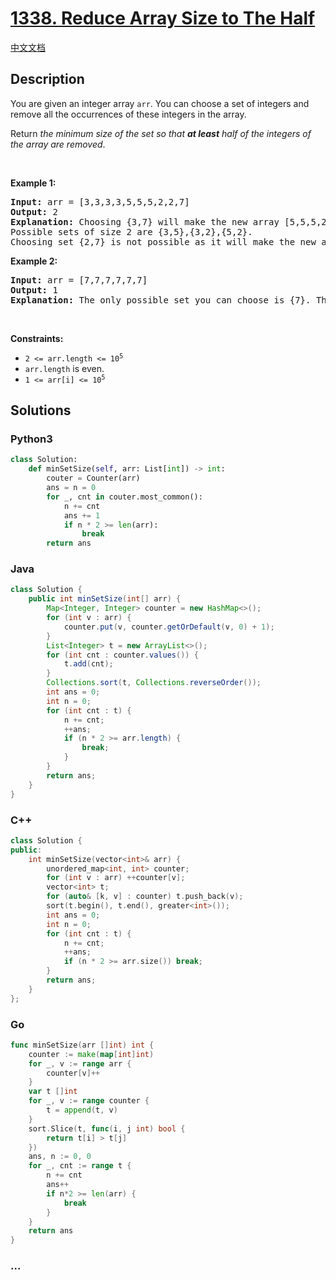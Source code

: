# [1338. Reduce Array Size to The Half](https://leetcode.com/problems/reduce-array-size-to-the-half)

[中文文档](/solution/1300-1399/1338.Reduce%20Array%20Size%20to%20The%20Half/README.md)

## Description

<p>You are given an integer array <code>arr</code>. You can choose a set of integers and remove all the occurrences of these integers in the array.</p>

<p>Return <em>the minimum size of the set so that <strong>at least</strong> half of the integers of the array are removed</em>.</p>

<p>&nbsp;</p>
<p><strong class="example">Example 1:</strong></p>

<pre>
<strong>Input:</strong> arr = [3,3,3,3,5,5,5,2,2,7]
<strong>Output:</strong> 2
<strong>Explanation:</strong> Choosing {3,7} will make the new array [5,5,5,2,2] which has size 5 (i.e equal to half of the size of the old array).
Possible sets of size 2 are {3,5},{3,2},{5,2}.
Choosing set {2,7} is not possible as it will make the new array [3,3,3,3,5,5,5] which has a size greater than half of the size of the old array.
</pre>

<p><strong class="example">Example 2:</strong></p>

<pre>
<strong>Input:</strong> arr = [7,7,7,7,7,7]
<strong>Output:</strong> 1
<strong>Explanation:</strong> The only possible set you can choose is {7}. This will make the new array empty.
</pre>

<p>&nbsp;</p>
<p><strong>Constraints:</strong></p>

<ul>
	<li><code>2 &lt;= arr.length &lt;= 10<sup>5</sup></code></li>
	<li><code>arr.length</code> is even.</li>
	<li><code>1 &lt;= arr[i] &lt;= 10<sup>5</sup></code></li>
</ul>

## Solutions

<!-- tabs:start -->

### **Python3**

```python
class Solution:
    def minSetSize(self, arr: List[int]) -> int:
        couter = Counter(arr)
        ans = n = 0
        for _, cnt in couter.most_common():
            n += cnt
            ans += 1
            if n * 2 >= len(arr):
                break
        return ans
```

### **Java**

```java
class Solution {
    public int minSetSize(int[] arr) {
        Map<Integer, Integer> counter = new HashMap<>();
        for (int v : arr) {
            counter.put(v, counter.getOrDefault(v, 0) + 1);
        }
        List<Integer> t = new ArrayList<>();
        for (int cnt : counter.values()) {
            t.add(cnt);
        }
        Collections.sort(t, Collections.reverseOrder());
        int ans = 0;
        int n = 0;
        for (int cnt : t) {
            n += cnt;
            ++ans;
            if (n * 2 >= arr.length) {
                break;
            }
        }
        return ans;
    }
}
```

### **C++**

```cpp
class Solution {
public:
    int minSetSize(vector<int>& arr) {
        unordered_map<int, int> counter;
        for (int v : arr) ++counter[v];
        vector<int> t;
        for (auto& [k, v] : counter) t.push_back(v);
        sort(t.begin(), t.end(), greater<int>());
        int ans = 0;
        int n = 0;
        for (int cnt : t) {
            n += cnt;
            ++ans;
            if (n * 2 >= arr.size()) break;
        }
        return ans;
    }
};
```

### **Go**

```go
func minSetSize(arr []int) int {
	counter := make(map[int]int)
	for _, v := range arr {
		counter[v]++
	}
	var t []int
	for _, v := range counter {
		t = append(t, v)
	}
	sort.Slice(t, func(i, j int) bool {
		return t[i] > t[j]
	})
	ans, n := 0, 0
	for _, cnt := range t {
		n += cnt
		ans++
		if n*2 >= len(arr) {
			break
		}
	}
	return ans
}
```

### **...**

```

```

<!-- tabs:end -->
